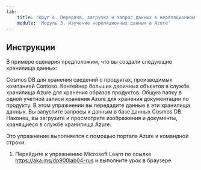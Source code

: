 ```yaml
---
lab:
    title: 'Круг 4. Передача, загрузка и запрос данных в нереляционном хранилище данных'
    module: 'Модуль 3. Изучение нереляционных данных в Azure'
---
```


## Инструкции
В примере сценария предположим, что вы создали следующие хранилища данных:

Cosmos DB для хранения сведений о продуктах, производимых компанией Contoso.
Контейнер больших двоичных объектов в службе хранилища Azure для хранения образов продуктов.
Общую папку в одной учетной записи хранения Azure для хранения документации по продукту.
В этом упражнении вы передадите данные в эти хранилища данных. Вы запустите запросы к данным в базе данных Cosmos DB. Наконец, вы загрузите и просмотрите изображения и документы, хранящиеся в службе хранилища Azure.

Это упражнение выполняется с помощью портала Azure и командной строки.

1.	Перейдите к упражнению Microsoft Learn по ссылке https://aka.ms/dp900lab04-rus и выполните урок в браузере. 
